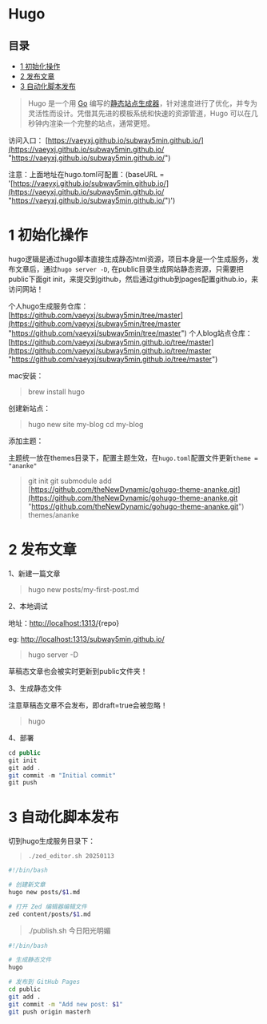 # Hugo

## 目录

- [1 初始化操作](#1-初始化操作)
- [2 发布文章](#2-发布文章)
- [3 自动化脚本发布](#3-自动化脚本发布)

> Hugo 是一个用 [Go](https://go.dev/ "Go") 编写的[静态站点生成器](https://en.wikipedia.org/wiki/Static_site_generator "静态站点生成器")，针对速度进行了优化，并专为灵活性而设计。凭借其先进的模板系统和快速的资源管道，Hugo 可以在几秒钟内渲染一个完整的站点，通常更短。

访问入口： [https://vaeyxj.github.io/subway5min.github.io/](https://vaeyxj.github.io/subway5min.github.io/ "https://vaeyxj.github.io/subway5min.github.io/") &#x20;

注意：上面地址在hugo.toml可配置：(baseURL = '[https://vaeyxj.github.io/subway5min.github.io/](https://vaeyxj.github.io/subway5min.github.io/ "https://vaeyxj.github.io/subway5min.github.io/")')

# 1 初始化操作

hugo逻辑是通过hugo脚本直接生成静态html资源，项目本身是一个生成服务，发布文章后，通过`hugo server -D`, 在public目录生成网站静态资源，只需要把public下面git init，来提交到github，然后通过github到pages配置github.io，来访问网站！

个人hugo生成服务仓库：[https://github.com/vaeyxj/subway5min/tree/master](https://github.com/vaeyxj/subway5min/tree/master "https://github.com/vaeyxj/subway5min/tree/master")
个人blog站点仓库：[https://github.com/vaeyxj/subway5min.github.io/tree/master](https://github.com/vaeyxj/subway5min.github.io/tree/master "https://github.com/vaeyxj/subway5min.github.io/tree/master")

mac安装：

> brew install hugo

创建新站点：

> hugo new site my-blog
> cd my-blog

添加主题：

主题统一放在themes目录下，配置主题生效，在`hugo.toml`配置文件更新`theme = "ananke"`

> git init
> git submodule add [https://github.com/theNewDynamic/gohugo-theme-ananke.git](https://github.com/theNewDynamic/gohugo-theme-ananke.git "https://github.com/theNewDynamic/gohugo-theme-ananke.git") themes/ananke

# 2 发布文章

1、新建一篇文章

> hugo new posts/my-first-post.md

2、本地调试&#x20;

地址：[http://localhost:1313/](http://localhost:1313/subway5min.github.io/ "http://localhost:1313/"){repo}

eg: [http://localhost:1313/subway5min.github.io/](http://localhost:1313/subway5min.github.io/ "http://localhost:1313/subway5min.github.io/")

> hugo server -D

草稿态文章也会被实时更新到public文件夹！

3、生成静态文件

注意草稿态文章不会发布，即draft=true会被忽略！

> hugo

4、部署

```java
cd public
git init
git add .
git commit -m "Initial commit"
git push 
```

# 3 自动化脚本发布

切到hugo生成服务目录下：

> `./zed_editor.sh 20250113`

```bash
#!/bin/bash

# 创建新文章
hugo new posts/$1.md

# 打开 Zed 编辑器编辑文件
zed content/posts/$1.md
```

> ./publish.sh 今日阳光明媚

```bash
#!/bin/bash

# 生成静态文件
hugo

# 发布到 GitHub Pages
cd public
git add .
git commit -m "Add new post: $1"
git push origin masterh
```
